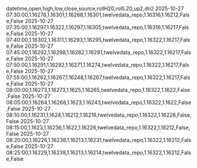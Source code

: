 datetime,open,high,low,close,source,rollH20,rollL20,up2,dn2
2025-10-27 07:30:00,1.16276,1.16301,1.16268,1.16301,twelvedata_repo,1.16316,1.16212,False,False
2025-10-27 07:35:00,1.16297,1.16322,1.16297,1.16305,twelvedata_repo,1.16316,1.16217,False,False
2025-10-27 07:40:00,1.16302,1.16311,1.16293,1.16295,twelvedata_repo,1.16322,1.16217,False,False
2025-10-27 07:45:00,1.16292,1.16298,1.16282,1.16291,twelvedata_repo,1.16322,1.16217,False,False
2025-10-27 07:50:00,1.16291,1.16292,1.16271,1.16274,twelvedata_repo,1.16322,1.16217,False,False
2025-10-27 07:55:00,1.16262,1.16267,1.16248,1.16267,twelvedata_repo,1.16322,1.16217,False,False
2025-10-27 08:00:00,1.16273,1.16273,1.1625,1.16265,twelvedata_repo,1.16322,1.1622,False,False
2025-10-27 08:05:00,1.16264,1.16268,1.1623,1.16243,twelvedata_repo,1.16322,1.1622,False,False
2025-10-27 08:10:00,1.16231,1.1624,1.16212,1.16216,twelvedata_repo,1.16322,1.16228,False,False
2025-10-27 08:15:00,1.1623,1.16236,1.1622,1.16226,twelvedata_repo,1.16322,1.16212,False,False
2025-10-27 08:20:00,1.16226,1.16236,1.16213,1.16231,twelvedata_repo,1.16322,1.16212,False,False
2025-10-27 08:25:00,1.16229,1.16238,1.16213,1.16214,twelvedata_repo,1.16322,1.16212,False,False
